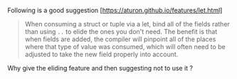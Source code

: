 Following is a good suggestion [https://aturon.github.io/features/let.html]

> When consuming a struct or tuple via a let, bind all of the fields
> rather than using `..` to elide the ones you don't need. The benefit
> is that when fields are added, the compiler will pinpoint all of the
> places where that type of value was consumed, which will often need
> to be adjusted to take the new field properly into account.

Why give the eliding feature and then suggesting not to use it ?
